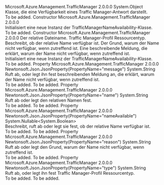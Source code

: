 <Type Name="TrafficManagerNameAvailability" FullName="Microsoft.Azure.Management.TrafficManager.Models.TrafficManagerNameAvailability">
  <TypeSignature Language="C#" Value="public class TrafficManagerNameAvailability" />
  <TypeSignature Language="ILAsm" Value=".class public auto ansi beforefieldinit TrafficManagerNameAvailability extends System.Object" />
  <TypeSignature Language="DocId" Value="T:Microsoft.Azure.Management.TrafficManager.Models.TrafficManagerNameAvailability" />
  <TypeSignature Language="VB.NET" Value="Public Class TrafficManagerNameAvailability" />
  <TypeSignature Language="F#" Value="type TrafficManagerNameAvailability = class" />
  <AssemblyInfo>
    <AssemblyName>Microsoft.Azure.Management.TrafficManager</AssemblyName>
    <AssemblyVersion>2.0.0.0</AssemblyVersion>
  </AssemblyInfo>
  <Base>
    <BaseTypeName>System.Object</BaseTypeName>
  </Base>
  <Interfaces />
  <Docs>
    <summary>
            Klasse, die eine Verfügbarkeit eines Traffic Manager-Antwort darstellt.
            </summary>
    <remarks>To be added.</remarks>
  </Docs>
  <Members>
    <Member MemberName=".ctor">
      <MemberSignature Language="C#" Value="public TrafficManagerNameAvailability ();" />
      <MemberSignature Language="ILAsm" Value=".method public hidebysig specialname rtspecialname instance void .ctor() cil managed" />
      <MemberSignature Language="DocId" Value="M:Microsoft.Azure.Management.TrafficManager.Models.TrafficManagerNameAvailability.#ctor" />
      <MemberSignature Language="VB.NET" Value="Public Sub New ()" />
      <MemberType>Constructor</MemberType>
      <AssemblyInfo>
        <AssemblyName>Microsoft.Azure.Management.TrafficManager</AssemblyName>
        <AssemblyVersion>2.0.0.0</AssemblyVersion>
      </AssemblyInfo>
      <Parameters />
      <Docs>
        <summary>
            Initialisiert eine neue Instanz der TrafficManagerNameAvailability-Klasse.
            </summary>
        <remarks>To be added.</remarks>
      </Docs>
    </Member>
    <Member MemberName=".ctor">
      <MemberSignature Language="C#" Value="public TrafficManagerNameAvailability (string name = null, string type = null, Nullable&lt;bool&gt; nameAvailable = null, string reason = null, string message = null);" />
      <MemberSignature Language="ILAsm" Value=".method public hidebysig specialname rtspecialname instance void .ctor(string name, string type, valuetype System.Nullable`1&lt;bool&gt; nameAvailable, string reason, string message) cil managed" />
      <MemberSignature Language="DocId" Value="M:Microsoft.Azure.Management.TrafficManager.Models.TrafficManagerNameAvailability.#ctor(System.String,System.String,System.Nullable{System.Boolean},System.String,System.String)" />
      <MemberSignature Language="VB.NET" Value="Public Sub New (Optional name As String = null, Optional type As String = null, Optional nameAvailable As Nullable(Of Boolean) = null, Optional reason As String = null, Optional message As String = null)" />
      <MemberSignature Language="F#" Value="new Microsoft.Azure.Management.TrafficManager.Models.TrafficManagerNameAvailability : string * string * Nullable&lt;bool&gt; * string * string -&gt; Microsoft.Azure.Management.TrafficManager.Models.TrafficManagerNameAvailability" Usage="new Microsoft.Azure.Management.TrafficManager.Models.TrafficManagerNameAvailability (name, type, nameAvailable, reason, message)" />
      <MemberType>Constructor</MemberType>
      <AssemblyInfo>
        <AssemblyName>Microsoft.Azure.Management.TrafficManager</AssemblyName>
        <AssemblyVersion>2.0.0.0</AssemblyVersion>
      </AssemblyInfo>
      <Parameters>
        <Parameter Name="name" Type="System.String" />
        <Parameter Name="type" Type="System.String" />
        <Parameter Name="nameAvailable" Type="System.Nullable&lt;System.Boolean&gt;" />
        <Parameter Name="reason" Type="System.String" />
        <Parameter Name="message" Type="System.String" />
      </Parameters>
      <Docs>
        <param name="name">Der relative Dateiname.</param>
        <param name="type">Traffic Manager-Profil Ressourcentyp.</param>
        <param name="nameAvailable">Beschreibt, ob der relative Name verfügbar ist.</param>
        <param name="reason">Der Grund, warum der Name nicht verfügbar, wenn zutreffend ist.</param>
        <param name="message">Eine beschreibende Meldung, die erklärt, warum der Name nicht verfügbar, wenn zutreffend ist.</param>
        <summary>
            Initialisiert eine neue Instanz der TrafficManagerNameAvailability-Klasse.
            </summary>
        <remarks>To be added.</remarks>
      </Docs>
    </Member>
    <Member MemberName="Message">
      <MemberSignature Language="C#" Value="public string Message { get; set; }" />
      <MemberSignature Language="ILAsm" Value=".property instance string Message" />
      <MemberSignature Language="DocId" Value="P:Microsoft.Azure.Management.TrafficManager.Models.TrafficManagerNameAvailability.Message" />
      <MemberSignature Language="VB.NET" Value="Public Property Message As String" />
      <MemberSignature Language="F#" Value="member this.Message : string with get, set" Usage="Microsoft.Azure.Management.TrafficManager.Models.TrafficManagerNameAvailability.Message" />
      <MemberType>Property</MemberType>
      <AssemblyInfo>
        <AssemblyName>Microsoft.Azure.Management.TrafficManager</AssemblyName>
        <AssemblyVersion>2.0.0.0</AssemblyVersion>
      </AssemblyInfo>
      <Attributes>
        <Attribute>
          <AttributeName>Newtonsoft.Json.JsonProperty(PropertyName="message")</AttributeName>
        </Attribute>
      </Attributes>
      <ReturnValue>
        <ReturnType>System.String</ReturnType>
      </ReturnValue>
      <Docs>
        <summary>
            Ruft ab, oder legt ihn fest beschreibenden Meldung an, die erklärt, warum der Name nicht verfügbar, wenn zutreffend ist.
            </summary>
        <value>To be added.</value>
        <remarks>To be added.</remarks>
      </Docs>
    </Member>
    <Member MemberName="Name">
      <MemberSignature Language="C#" Value="public string Name { get; set; }" />
      <MemberSignature Language="ILAsm" Value=".property instance string Name" />
      <MemberSignature Language="DocId" Value="P:Microsoft.Azure.Management.TrafficManager.Models.TrafficManagerNameAvailability.Name" />
      <MemberSignature Language="VB.NET" Value="Public Property Name As String" />
      <MemberSignature Language="F#" Value="member this.Name : string with get, set" Usage="Microsoft.Azure.Management.TrafficManager.Models.TrafficManagerNameAvailability.Name" />
      <MemberType>Property</MemberType>
      <AssemblyInfo>
        <AssemblyName>Microsoft.Azure.Management.TrafficManager</AssemblyName>
        <AssemblyVersion>2.0.0.0</AssemblyVersion>
      </AssemblyInfo>
      <Attributes>
        <Attribute>
          <AttributeName>Newtonsoft.Json.JsonProperty(PropertyName="name")</AttributeName>
        </Attribute>
      </Attributes>
      <ReturnValue>
        <ReturnType>System.String</ReturnType>
      </ReturnValue>
      <Docs>
        <summary>
            Ruft ab oder legt den relativen Namen fest.
            </summary>
        <value>To be added.</value>
        <remarks>To be added.</remarks>
      </Docs>
    </Member>
    <Member MemberName="NameAvailable">
      <MemberSignature Language="C#" Value="public Nullable&lt;bool&gt; NameAvailable { get; set; }" />
      <MemberSignature Language="ILAsm" Value=".property instance valuetype System.Nullable`1&lt;bool&gt; NameAvailable" />
      <MemberSignature Language="DocId" Value="P:Microsoft.Azure.Management.TrafficManager.Models.TrafficManagerNameAvailability.NameAvailable" />
      <MemberSignature Language="VB.NET" Value="Public Property NameAvailable As Nullable(Of Boolean)" />
      <MemberSignature Language="F#" Value="member this.NameAvailable : Nullable&lt;bool&gt; with get, set" Usage="Microsoft.Azure.Management.TrafficManager.Models.TrafficManagerNameAvailability.NameAvailable" />
      <MemberType>Property</MemberType>
      <AssemblyInfo>
        <AssemblyName>Microsoft.Azure.Management.TrafficManager</AssemblyName>
        <AssemblyVersion>2.0.0.0</AssemblyVersion>
      </AssemblyInfo>
      <Attributes>
        <Attribute>
          <AttributeName>Newtonsoft.Json.JsonProperty(PropertyName="nameAvailable")</AttributeName>
        </Attribute>
      </Attributes>
      <ReturnValue>
        <ReturnType>System.Nullable&lt;System.Boolean&gt;</ReturnType>
      </ReturnValue>
      <Docs>
        <summary>
            Beschreibt, ruft ab oder legt sie fest, ob der relative Name verfügbar ist.
            </summary>
        <value>To be added.</value>
        <remarks>To be added.</remarks>
      </Docs>
    </Member>
    <Member MemberName="Reason">
      <MemberSignature Language="C#" Value="public string Reason { get; set; }" />
      <MemberSignature Language="ILAsm" Value=".property instance string Reason" />
      <MemberSignature Language="DocId" Value="P:Microsoft.Azure.Management.TrafficManager.Models.TrafficManagerNameAvailability.Reason" />
      <MemberSignature Language="VB.NET" Value="Public Property Reason As String" />
      <MemberSignature Language="F#" Value="member this.Reason : string with get, set" Usage="Microsoft.Azure.Management.TrafficManager.Models.TrafficManagerNameAvailability.Reason" />
      <MemberType>Property</MemberType>
      <AssemblyInfo>
        <AssemblyName>Microsoft.Azure.Management.TrafficManager</AssemblyName>
        <AssemblyVersion>2.0.0.0</AssemblyVersion>
      </AssemblyInfo>
      <Attributes>
        <Attribute>
          <AttributeName>Newtonsoft.Json.JsonProperty(PropertyName="reason")</AttributeName>
        </Attribute>
      </Attributes>
      <ReturnValue>
        <ReturnType>System.String</ReturnType>
      </ReturnValue>
      <Docs>
        <summary>
            Ruft ab oder legt den Grund, warum der Name nicht verfügbar, wenn zutreffend ist.
            </summary>
        <value>To be added.</value>
        <remarks>To be added.</remarks>
      </Docs>
    </Member>
    <Member MemberName="Type">
      <MemberSignature Language="C#" Value="public string Type { get; set; }" />
      <MemberSignature Language="ILAsm" Value=".property instance string Type" />
      <MemberSignature Language="DocId" Value="P:Microsoft.Azure.Management.TrafficManager.Models.TrafficManagerNameAvailability.Type" />
      <MemberSignature Language="VB.NET" Value="Public Property Type As String" />
      <MemberSignature Language="F#" Value="member this.Type : string with get, set" Usage="Microsoft.Azure.Management.TrafficManager.Models.TrafficManagerNameAvailability.Type" />
      <MemberType>Property</MemberType>
      <AssemblyInfo>
        <AssemblyName>Microsoft.Azure.Management.TrafficManager</AssemblyName>
        <AssemblyVersion>2.0.0.0</AssemblyVersion>
      </AssemblyInfo>
      <Attributes>
        <Attribute>
          <AttributeName>Newtonsoft.Json.JsonProperty(PropertyName="type")</AttributeName>
        </Attribute>
      </Attributes>
      <ReturnValue>
        <ReturnType>System.String</ReturnType>
      </ReturnValue>
      <Docs>
        <summary>
            Ruft ab, oder legt ihn fest Traffic Manager-Profil Ressourcentyp.
            </summary>
        <value>To be added.</value>
        <remarks>To be added.</remarks>
      </Docs>
    </Member>
  </Members>
</Type>